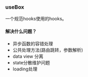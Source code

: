 ### useBox
  一个规范hooks使用的hooks。

#### 解决什么问题？
  * 异步函数的容错处理
  * 公共处理方法(路由跳转，参数解析)
  * data view 分离
  * state分散维护问题
  * loading处理